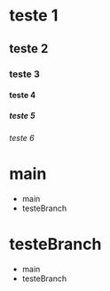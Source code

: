 # teste 1
## teste 2
### teste 3
#### teste 4
##### teste 5
###### teste 6
# main
- main
- testeBranch
# testeBranch
- main
- testeBranch
